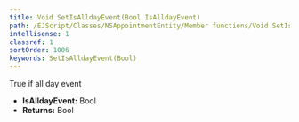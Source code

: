 ```yaml
---
title: Void SetIsAlldayEvent(Bool IsAlldayEvent)
path: /EJScript/Classes/NSAppointmentEntity/Member functions/Void SetIsAlldayEvent(Bool p_0)
intellisense: 1
classref: 1
sortOrder: 1006
keywords: SetIsAlldayEvent(Bool)
---
```



True if all day event



* **IsAlldayEvent:** Bool
* **Returns:** Bool


